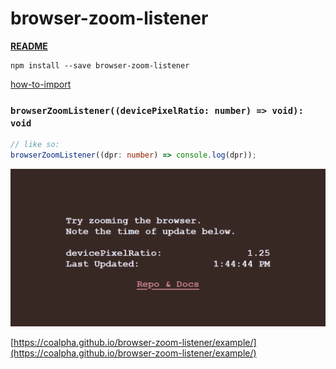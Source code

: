 # browser-zoom-listener

[**README**](https://github.com/coarchive/2020.06.09)

```shell
npm install --save browser-zoom-listener
```

[how-to-import](how-to-import.md)

### `browserZoomListener((devicePixelRatio: number) => void): void`

```ts
// like so:
browserZoomListener((dpr: number) => console.log(dpr));
```

![](example/example.png)

[https://coalpha.github.io/browser-zoom-listener/example/](https://coalpha.github.io/browser-zoom-listener/example/)
